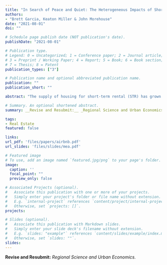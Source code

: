 ```yaml
---
title: "In Search of Peace and Quiet: The Heterogeneous Impacts of Short-Term Rentals on Housing Prices"
authors:
- "Brett Garcia, Keaton Miller & John Morehouse"
date: "2021-08-01"
doi: ""

# Schedule page publish date (NOT publication's date).
publishDate: "2021-08-01"

# Publication type.
# Legend: 0 = Uncategorized; 1 = Conference paper; 2 = Journal article;
# 3 = Preprint / Working Paper; 4 = Report; 5 = Book; 6 = Book section;
# 7 = Thesis; 8 = Patent
publication_types: ["3"]

# Publication name and optional abbreviated publication name.
publication: ""
publication_short: ""

abstract: "The supply of housing for short-term rental (STR) has grown dramatically with the emergence of platforms such as Airbnb. This trend has led to contradictory concerns about increasing housing prices and negative externalities. We provide evidence that in some areas, STRs can decrease housing prices. Using a parsimonious model of housing occupancy with externalities, we show the marginal effect of STRs on housing prices depends on the net impact of STRs on local amenities. Using zip-code-level data from Los Angeles County, California, we show heterogeneity in the marginal effects of Airbnb listings on housing prices across localities. We then examine the consequences of a 2015 law restricting STRs within the City of Santa Monica in the coastal region of Los Angeles County. In that City, we estimate a negative relationship between the prevalence of STRs and housing prices. Using a differences-in-differences approach, we show that the 2015 law increased housing prices -- which can be rationalized by our theory. Finally, we provide evidence for a potential mechanism: party-related nuisance calls to the Santa Monica Police Department decreased after the policy was enacted."

# Summary. An optional shortened abstract.
summary: __Revise and Resubmit:__ _Regional Science and Urban Economics._ <br /> We document significant heterogeneity in the marginal effect of short-term rental (STR) listings on housing prices across LA county. In some areas, the effect of STRs on housing prices is _negative_. We develop a simple theory and provide descriptive evidence for our proposed mechanism.

tags:
- Real Estate
featured: false

links:
url_pdf: 'files/papers/airbnb.pdf'
url_slides: 'files/slides/mea.pdf'

# Featured image
# To use, add an image named `featured.jpg/png` to your page's folder. 
image:
  caption: ''
  focal_point: ""
  preview_only: false

# Associated Projects (optional).
#   Associate this publication with one or more of your projects.
#   Simply enter your project's folder or file name without extension.
#   E.g. `internal-project` references `content/project/internal-project/index.md`.
#   Otherwise, set `projects: []`.
projects:

# Slides (optional).
#   Associate this publication with Markdown slides.
#   Simply enter your slide deck's filename without extension.
#   E.g. `slides: "example"` references `content/slides/example/index.md`.
#   Otherwise, set `slides: ""`.
slides: 
---
```

__Revise and Resubmit:__ _Regional Science and Urban Economics._

